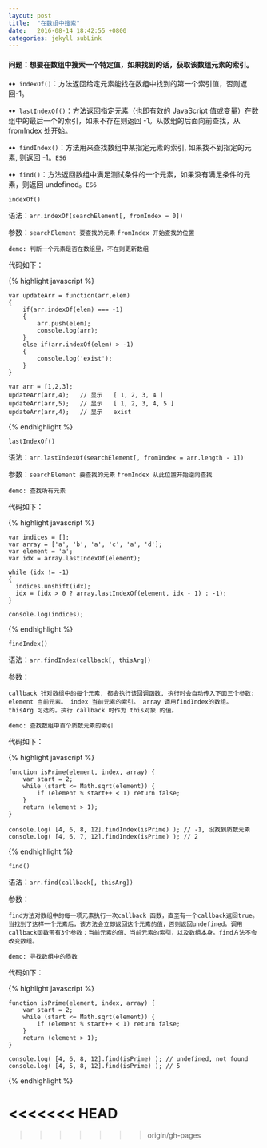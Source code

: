 ```yaml
---
layout: post
title:  "在数组中搜索"
date:   2016-08-14 18:42:55 +0800
categories: jekyll subLink
---
```


#### 问题：想要在数组中搜索一个特定值，如果找到的话，获取该数组元素的索引。

`♦️♦️ indexOf()`：方法返回给定元素能找在数组中找到的第一个索引值，否则返回-1。

`♦️♦️ lastIndexOf()`：方法返回指定元素（也即有效的 JavaScript 值或变量）在数组中的最后一个的索引，如果不存在则返回 
-1。从数组的后面向前查找，从 fromIndex 处开始。

`♦️♦️ findIndex()`：方法用来查找数组中某指定元素的索引, 如果找不到指定的元素, 则返回 -1。`ES6`

`♦️♦️ find()`：方法返回数组中满足测试条件的一个元素，如果没有满足条件的元素，则返回 undefined。`ES6`


`indexOf()` 

语法：`arr.indexOf(searchElement[, fromIndex = 0])`

参数：`searchElement 要查找的元素` `fromIndex 开始查找的位置`

`demo: 判断一个元素是否在数组里，不在则更新数组`

代码如下：

{% highlight javascript %}
	
	var updateArr = function(arr,elem)
  	{
		if(arr.indexOf(elem) === -1)
		{
			arr.push(elem);
			console.log(arr);
		}
		else if(arr.indexOf(elem) > -1)
		{
			console.log('exist');
		}
	}

	var arr = [1,2,3];
	updateArr(arr,4);	// 显示	[ 1, 2, 3, 4 ]
	updateArr(arr,5);	// 显示	[ 1, 2, 3, 4, 5 ]
	updateArr(arr,4);	// 显示	exist

{% endhighlight %}

`lastIndexOf()` 

语法：`arr.lastIndexOf(searchElement[, fromIndex = arr.length - 1])`

参数：`searchElement 要查找的元素` `fromIndex 从此位置开始逆向查找`

`demo: 查找所有元素`

代码如下：

{% highlight javascript %}
	
	var indices = [];
	var array = ['a', 'b', 'a', 'c', 'a', 'd'];
	var element = 'a';
	var idx = array.lastIndexOf(element);

	while (idx != -1) 
	{
	  indices.unshift(idx);
	  idx = (idx > 0 ? array.lastIndexOf(element, idx - 1) : -1);
	}

	console.log(indices);


{% endhighlight %}

`findIndex()`

语法：`arr.findIndex(callback[, thisArg])`

参数：

`callback 针对数组中的每个元素, 都会执行该回调函数, 执行时会自动传入下面三个参数:
element 当前元素。
index 当前元素的索引。
array 调用findIndex的数组。
thisArg 可选的。执行 callback 时作为 this对象 的值。`

`demo: 查找数组中首个质数元素的索引`

代码如下：

{% highlight javascript %}

	function isPrime(element, index, array) {
	    var start = 2;
	    while (start <= Math.sqrt(element)) {
	        if (element % start++ < 1) return false;
	    }
	    return (element > 1);
	}

	console.log( [4, 6, 8, 12].findIndex(isPrime) ); // -1, 没找到质数元素
	console.log( [4, 6, 7, 12].findIndex(isPrime) ); // 2

{% endhighlight %}

`find()`

语法：`arr.find(callback[, thisArg])`

参数：

`find方法对数组中的每一项元素执行一次callback 函数，直至有一个callback返回true。当找到了这样一个元素后，该方法会立即返回这个元素的值，否则返回undefined。调用callback函数带有3个参数：当前元素的值、当前元素的索引，以及数组本身。find方法不会改变数组。`


`demo: 寻找数组中的质数`

代码如下：

{% highlight javascript %}

	function isPrime(element, index, array) {
	    var start = 2;
	    while (start <= Math.sqrt(element)) {
	        if (element % start++ < 1) return false;
	    }
	    return (element > 1);
	}

	console.log( [4, 6, 8, 12].find(isPrime) ); // undefined, not found
	console.log( [4, 5, 8, 12].find(isPrime) ); // 5

{% endhighlight %}
























<<<<<<< HEAD
=======

>>>>>>> origin/gh-pages
